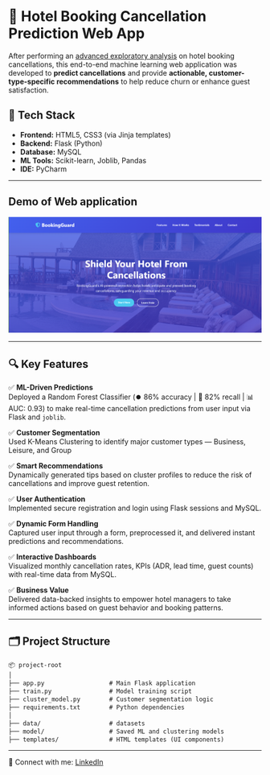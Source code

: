 # 🏨 Hotel Booking Cancellation Prediction Web App

After performing an [advanced exploratory analysis](https://github.com/sadini-2001/hotel-booking-cancellation_advanced-data-analysis) on hotel booking cancellations, this end-to-end machine learning web application was developed to **predict cancellations** and provide **actionable, customer-type-specific recommendations** to help reduce churn or enhance guest satisfaction.

## 🚀 Tech Stack
- **Frontend:** HTML5, CSS3 (via Jinja templates)
- **Backend:** Flask (Python)
- **Database:** MySQL
- **ML Tools:** Scikit-learn, Joblib, Pandas
- **IDE:** PyCharm

---
## Demo of Web application
[![Demo of the Web application](web_app.png)](https://youtu.be/Qyq2RMNYi3M?si=1s_JJ3V2Ob22zr0W)

---

## 🔍 Key Features

✅ **ML-Driven Predictions**  
Deployed a Random Forest Classifier (⏺️ 86% accuracy | 🔁 82% recall | 📊 AUC: 0.93) to make real-time cancellation predictions from user input via Flask and `joblib`.

✅ **Customer Segmentation**  
Used K-Means Clustering to identify major customer types — Business, Leisure, and Group  

✅ **Smart Recommendations**  
Dynamically generated tips based on cluster profiles to reduce the risk of cancellations and improve guest retention.

✅ **User Authentication**  
Implemented secure registration and login using Flask sessions and MySQL.

✅ **Dynamic Form Handling**  
Captured user input through a form, preprocessed it, and delivered instant predictions and recommendations.

✅ **Interactive Dashboards**  
Visualized monthly cancellation rates, KPIs (ADR, lead time, guest counts) with real-time data from MySQL.

✅ **Business Value**  
Delivered data-backed insights to empower hotel managers to take informed actions based on guest behavior and booking patterns.

---

## 🗂️ Project Structure
```
📦 project-root
│
├── app.py                  # Main Flask application
├── train.py                # Model training script
├── cluster_model.py        # Customer segmentation logic
├── requirements.txt        # Python dependencies
│
├── data/                   # datasets
├── model/                  # Saved ML and clustering models
├── templates/              # HTML templates (UI components)
```

--- 
📧 Connect with me: [LinkedIn](https://www.linkedin.com/in/sadini-thiranja-b028662a1/)
